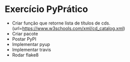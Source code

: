 # Exercício PyPrático

* Criar função que retorne lista de títulos de cds. (url=https://www.w3schools.com/xml/cd_catalog.xml)
* Criar pacote
* Postar PyPI
* Implementar pyup
* Implementar travis
* Rodar flake8